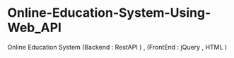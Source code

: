 # Online-Education-System-Using-Web_API
Online Education System (Backend : RestAPI ) , (FrontEnd : jQuery , HTML )
